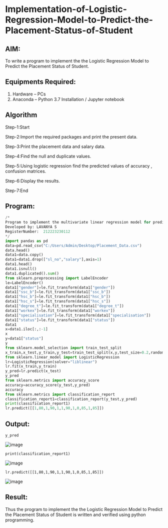 # Implementation-of-Logistic-Regression-Model-to-Predict-the-Placement-Status-of-Student

## AIM:
To write a program to implement the the Logistic Regression Model to Predict the Placement Status of Student.

## Equipments Required:
1. Hardware – PCs
2. Anaconda – Python 3.7 Installation / Jupyter notebook

## Algorithm
Step-1:Start

Step-2:Import the required packages and print the present data.

Step-3:Print the placement data and salary data.

Step-4:Find the null and duplicate values.

Step-5:Using logistic regression find the predicted values of accuracy , confusion matrices.

Step-6:Display the results.

Step-7:End

## Program:
```py
/*
Program to implement the multivariate linear regression model for predicting the price of the house and number of occupants in the house with SGD regressor.
Developed by: LAVANYA S
RegisterNumber:  212223230112
*/
import pandas as pd
data=pd.read_csv("C:/Users/Admin/Desktop/Placement_Data.csv")
data.head()
data1=data.copy()
data1=data1.drop(["sl_no","salary"],axis=1)
data1.head()
data1.isnull()
data1.duplicated().sum()
from sklearn.preprocessing import LabelEncoder
le=LabelEncoder()
data1["gender"]=le.fit_transform(data1["gender"])
data1["ssc_b"]=le.fit_transform(data1["ssc_b"])   
data1["hsc_b"]=le.fit_transform(data1["hsc_b"])
data1["hsc_s"]=le.fit_transform(data1["hsc_s"])
data1["degree_t"]=le.fit_transform(data1["degree_t"])
data1["workex"]=le.fit_transform(data1["workex"])
data1["specialisation"]=le.fit_transform(data1["specialisation"])
data1["status"]=le.fit_transform(data1["status"])
data1
x=data1.iloc[:,:-1]
x
y=data1["status"]
y
from sklearn.model_selection import train_test_split
x_train,x_test,y_train,y_test=train_test_split(x,y,test_size=0.2,random_state=0)
from sklearn.linear_model import LogisticRegression
lr=LogisticRegression(solver="liblinear")
lr.fit(x_train,y_train)
y_pred=lr.predict(x_test)
y_pred
from sklearn.metrics import accuracy_score
accuracy=accuracy_score(y_test,y_pred)
accuracy
from sklearn.metrics import classification_report
classification_report1=classification_report(y_test,y_pred)
print(classification_report1)
lr.predict([[1,80,1,90,1,1,90,1,0,85,1,85]])
```

## Output:
```
y_pred
```
![image](https://github.com/user-attachments/assets/2339d233-7cf8-4869-ac33-205f88a80b56)
```
print(classification_report1)
```
![image](https://github.com/user-attachments/assets/b5c31e12-2866-41e3-b28e-73546ffe454d)
```
lr.predict([[1,80,1,90,1,1,90,1,0,85,1,85]])
```
![image](https://github.com/user-attachments/assets/0f0f7e14-ae6a-443f-b6fa-00b9d7c3f3a4)




## Result:
Thus the program to implement the the Logistic Regression Model to Predict the Placement Status of Student is written and verified using python programming.
